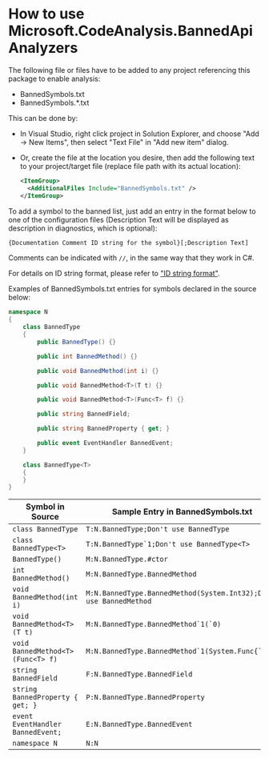 # How to use Microsoft.CodeAnalysis.BannedApiAnalyzers

The following file or files have to be added to any project referencing this package to enable analysis:

- BannedSymbols.txt
- BannedSymbols.\*.txt

This can be done by:

- In Visual Studio, right click project in Solution Explorer, and choose "Add -> New Items", then select "Text File" in "Add new item" dialog.
- Or, create the file at the location you desire, then add the following text to your project/target file (replace file path with its actual location):

  ```xml
  <ItemGroup>
    <AdditionalFiles Include="BannedSymbols.txt" />
  </ItemGroup>
  ```

To add a symbol to the banned list, just add an entry in the format below to one of the configuration files (Description Text will be displayed as description in diagnostics, which is optional):

```txt
{Documentation Comment ID string for the symbol}[;Description Text]
```

Comments can be indicated with `//`, in the same way that they work in C#.

For details on ID string format, please refer to ["ID string format"](https://github.com/dotnet/csharpstandard/blob/standard-v6/standard/documentation-comments.md#d42-id-string-format).

Examples of BannedSymbols.txt entries for symbols declared in the source below:

```cs
namespace N
{
    class BannedType
    {
        public BannedType() {}

        public int BannedMethod() {}

        public void BannedMethod(int i) {}

        public void BannedMethod<T>(T t) {}

        public void BannedMethod<T>(Func<T> f) {}

        public string BannedField;

        public string BannedProperty { get; }

        public event EventHandler BannedEvent;
    }

    class BannedType<T>
    {
    }
}
```

| Symbol in Source                      | Sample Entry in BannedSymbols.txt
| -----------                           | -----------
| `class BannedType`                    | `T:N.BannedType;Don't use BannedType`
| `class BannedType<T>`                 | ``T:N.BannedType`1;Don't use BannedType<T>``
| `BannedType()`                        | `M:N.BannedType.#ctor`
| `int BannedMethod()`                  | `M:N.BannedType.BannedMethod`
| `void BannedMethod(int i)`            | `M:N.BannedType.BannedMethod(System.Int32);Don't use BannedMethod`
| `void BannedMethod<T>(T t)`           | ```M:N.BannedType.BannedMethod`1(`0)```
| `void BannedMethod<T>(Func<T> f)`     | ```M:N.BannedType.BannedMethod`1(System.Func{`0})```
| `string BannedField`                  | `F:N.BannedType.BannedField`
| `string BannedProperty { get; }`      | `P:N.BannedType.BannedProperty`
| `event EventHandler BannedEvent;`     | `E:N.BannedType.BannedEvent`
| `namespace N`                         | `N:N`
